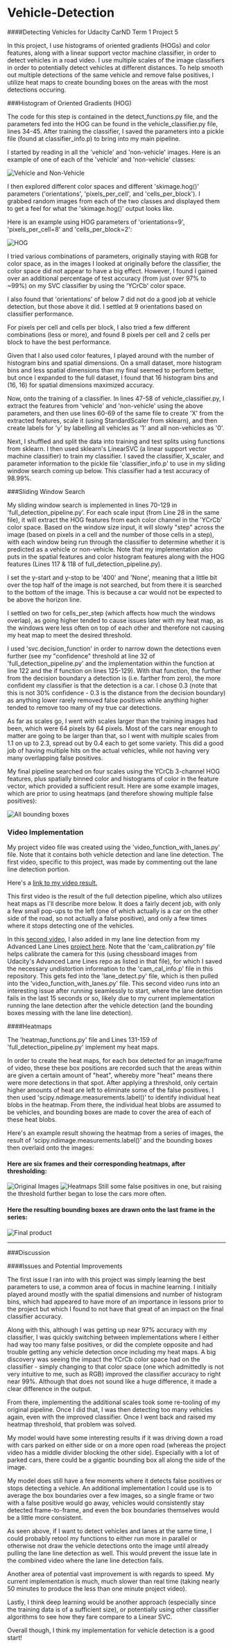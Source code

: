 # Vehicle-Detection
####Detecting Vehicles for Udacity CarND Term 1 Project 5

In this project, I use histograms of oriented gradients (HOGs) and color features, along with a linear support vector machine classifier, in order to detect vehicles in a road video. I use multiple scales of the image classifiers in order to potentially detect vehicles at different distances. To help smooth out multiple detections of the same vehicle and remove false positives, I utilize heat maps to create bounding boxes on the areas with the most detections occuring. 

###Histogram of Oriented Gradients (HOG)

The code for this step is contained in the detect_functions.py file, and the parameters fed into the HOG can be found in the vehicle_classifier.py file, lines 34-45. After training the classifier, I saved the parameters into a pickle file (found at classifier_info.p) to bring into my main pipeline.

I started by reading in all the 'vehicle' and 'non-vehicle' images.  Here is an example of one of each of the 'vehicle' and 'non-vehicle' classes:

![Vehicle and Non-Vehicle](./images/vehicle_nonvehicle_example.PNG "Vehicle and Non-Vehicle Example")

I then explored different color spaces and different 'skimage.hog()' parameters ('orientations', 'pixels_per_cell', and 'cells_per_block').  I grabbed random images from each of the two classes and displayed them to get a feel for what the 'skimage.hog()' output looks like.

Here is an example using HOG parameters of 'orientations=9', 'pixels_per_cell=8' and 'cells_per_block=2':

![HOG](./images/HOG_example.PNG "HOG Vehicle and Non-Vehicle Example")

I tried various combinations of parameters, originally staying with RGB for color space, as in the images I looked at originally before the classifier, the color space did not appear to have a big effect. However, I found I gained over an additional percentage of test accuracy (from just over 97% to ~99%) on my SVC classifier by using the 'YCrCb' color space.

I also found that 'orientations' of below 7 did not do a good job at vehicle detection, but those above it did. I settled at 9 orientations based on classifier performance.

For pixels per cell and cells per block, I also tried a few different combinations (less or more), and found 8 pixels per cell and 2 cells per block to have the best performance.

Given that I also used color features, I played around with the number of histogram bins and spatial dimensions. On a small dataset, more histogram bins and less spatial dimensions than my final seemed to perform better, but once I expanded to the full dataset, I found that 16 histogram bins and (16, 16) for spatial dimensions maximized accuracy.

Now, onto the training of a classifier. In lines 47-58 of vehicle_classifier.py, I extract the features from 'vehicle' and 'non-vehicle' using the above parameters, and then use lines 60-69 of the same file to create 'X' from the extracted features, scale it (using StandardScaler from sklearn), and then create labels for 'y' by labelling all vehicles as '1' and all non-vehicles as '0'.

Next, I shuffled and split the data into training and test splits using functions from sklearn. I then used sklearn's LinearSVC (a linear support vector machine classifier) to train my classifier. I saved the classifier, X_scaler, and parameter information to the pickle file 'classifier_info.p' to use in my sliding window search coming up below. This classifier had a test accuracy of 98.99%.

###Sliding Window Search

My sliding window search is implemented in lines 70-129 in 'full_detection_pipeline.py'. For each scale input (from Line 28 in the same file), it will extract the HOG features from each color channel in the 'YCrCb' color space. Based on the window size input, it will slowly "step" across the image (based on pixels in a cell and the number of those cells in a step), with each window being run through the classifier to determine whether it is predicted as a vehicle or non-vehicle. Note that my implementation also puts in the spatial features and color histogram features along with the HOG features (Lines 117 & 118 of full_detection_pipeline.py).

I set the y-start and y-stop to be '400' and 'None', meaning that a little bit over the top half of the image is not searched, but from there it is searched to the bottom of the image. This is because a car would not be expected to be above the horizon line.

I settled on two for cells_per_step (which affects how much the windows overlap), as going higher tended to cause issues later with my heat map, as the windows were less often on top of each other and therefore not causing my heat map to meet the desired threshold.

I used 'svc.decision_function' in order to narrow down the detections even further (see my "confidence" threshold at line 32 of 'full_detection_pipeline.py' and the implementation within the function at line 122 and the if function on lines 125-129). With that function, the further from the decision boundary a detection is (i.e. farther from zero), the more confident my classifier is that the detection is a car. I chose 0.3 (note that this is not 30% confidence - 0.3 is the distance from the decision boundary) as anything lower rarely removed false positives while anything higher tended to remove too many of my true car detections.

As far as scales go, I went with scales larger than the training images had been, which were 64 pixels by 64 pixels. Most of the cars near enough to matter are going to be larger than that, so I went with multiple scales from 1.1 on up to 2.3, spread out by 0.4 each to get some variety. This did a good job of having multiple hits on the actual vehicles, while not having very many overlapping false positives.

My final pipeline searched on four scales using the YCrCb 3-channel HOG features, plus spatially binned color and histograms of color in the feature vector, which provided a sufficient result.  Here are some example images, which are prior to using heatmaps (and therefore showing multiple false positives):

![All bounding boxes](./images/all_bounds.PNG "Images with all bounding boxes")

### Video Implementation

My project video file was created using the 'video_function_with_lanes.py' file. Note that it contains both vehicle detection and lane line detection. The first video, specific to this project, was made by commenting out the lane line detection portion.

Here's a [link to my video result.](./project_videos/project_vid_output.mp4)

This first video is the result of the full detection pipeline, which also utilizes heat maps as I'll describe more below. It does a fairly decent job, with only a few small pop-ups to the left (one of which actually is a car on the other side of the road, so not actually a false positive), and only a few times where it stops detecting one of the vehicles.

In this [second video](./project_videos/project_vid_output_with_lanes.mp4), I also added in my lane line detection from my Advanced Lane Lines [project here](https://github.com/mvirgo/Advanced-Lane-Lines). Note that the 'cam_calibration.py' file helps calibrate the camera for this (using chessboard images from Udacity's Advanced Lane Lines repo as listed in that file), for which I saved the necessary undistortion information to the 'cam_cal_info.p' file in this repository. This gets fed into the 'lane_detect.py' file, which is then pulled into the 'video_function_with_lanes.py' file. This second video runs into an interesting issue after running seamlessly to start, where the lane detection fails in the last 15 seconds or so, likely due to my current implementation running the lane detection after the vehicle detection (and the bounding boxes messing with the lane line detection).

####Heatmaps

The 'heatmap_functions.py' file and Lines 131-159 of 'full_detection_pipeline.py' implement my heat maps.

In order to create the heat maps, for each box detected for an image/frame of video, these these box positions are recorded such that the areas within are given a certain amount of "heat", whereby more "heat" means there were more detections in that spot. After applying a threshold, only certain higher amounts of heat are left to eliminate some of the false positives. I then used 'scipy.ndimage.measurements.label()' to identify individual heat blobs in the heatmap.  From there, the individual heat blobs are assumed to be vehicles, and bounding boxes are made to cover the area of each of these heat blobs.

Here's an example result showing the heatmap from a series of images, the result of 'scipy.ndimage.measurements.label()' and the bounding boxes then overlaid onto the images:

#### Here are six frames and their corresponding heatmaps, after thresholding:

![Original Images](./images/test_images.PNG "Original Images")
![Heatmaps](./images/heatmaps.PNG "Image Heatmaps")
Still some false positives in one, but raising the threshold further began to lose the cars more often.

#### Here the resulting bounding boxes are drawn onto the last frame in the series:
![Final product](./images/finished.PNG "Images with the final bounding boxes")

---

###Discussion

####Issues and Potential Improvements

The first issue I ran into with this project was simply learning the best parameters to use, a common area of focus in machine learning. I initially played around mostly with the spatial dimensions and number of histogram bins, which had appeared to have more of an importance in lessons prior to the project but which I found to not have that great of an impact on the final classifier accuracy.

Along with this, although I was getting up near 97% accuracy with my classifier, I was quickly switching between implementations where I either had way too many false positives, or did the complete opposite and had trouble getting any vehicle detection once including my heat maps. A big discovery was seeing the impact the YCrCb color space had on the classifier - simply changing to that color space (one which admittedly is not very intuitive to me, such as RGB) improved the classifier accuracy to right near 99%. Although that does not sound like a huge difference, it made a clear difference in the output.

From there, implementing the additional scales took some re-tooling of my original pipeline. Once I did that, I was then detecting too many vehicles again, even with the improved classifier. Once I went back and raised my heatmap threshold, that problem was solved.

My model would have some interesting results if it was driving down a road with cars parked on either side or on a more open road (whereas the project video has a middle divider blocking the other side). Especially with a lot of parked cars, there could be a gigantic bounding box all along the side of the image.

My model does still have a few moments where it detects false positives or stops detecting a vehicle. An additional implementation I could use is to average the box boundaries over a few images, so a single frame or two with a false positive would go away, vehicles would consistently stay detected frame-to-frame, and even the box boundaries themselves would be a little more consistent.

As seen above, if I want to detect vehicles and lanes at the same time, I could probably retool my functions to either run more in parallel or otherwise not draw the vehicle detections onto the image until already pulling the lane line detection as well. This would prevent the issue late in the combined video where the lane line detection fails.

Another area of potential vast improvement is with regards to speed. My current implementation is much, much slower than real time (taking nearly 50 minutes to produce the less than one minute project video). 

Lastly, I think deep learning would be another approach (especially since the training data is of a sufficient size), or potentially using other classifier algorithms to see how they fare compare to a Linear SVC.

Overall though, I think my implementation for vehicle detection is a good start!
